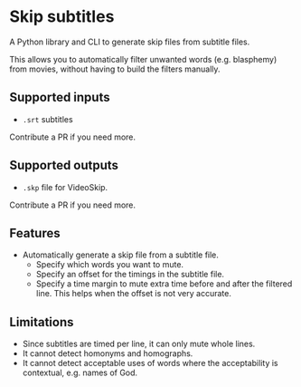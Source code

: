 # Skip subtitles

A Python library and CLI to generate skip files from subtitle files.

This allows you to automatically filter unwanted words (e.g. blasphemy) from movies, without having to build the 
filters manually.

## Supported inputs

- `.srt` subtitles

Contribute a PR if you need more.

## Supported outputs

- `.skp` file for VideoSkip.

Contribute a PR if you need more.

## Features

- Automatically generate a skip file from a subtitle file.
  - Specify which words you want to mute.
  - Specify an offset for the timings in the subtitle file.
  - Specify a time margin to mute extra time before and after the filtered line. 
    This helps when the offset is not very accurate.

## Limitations

- Since subtitles are timed per line, it can only mute whole lines.
- It cannot detect homonyms and homographs.
- It cannot detect acceptable uses of words where the acceptability is contextual, e.g. names of God.
